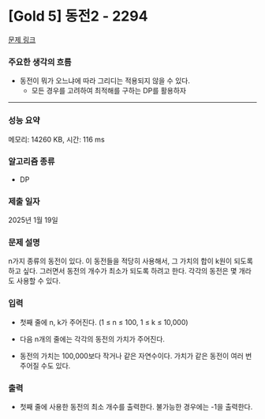 # [Gold 5] 동전2 - 2294

[문제 링크](https://www.acmicpc.net/problem/2294) 

### 주요한 생각의 흐름

- 동전이 뭐가 오느냐에 따라 그리디는 적용되지 않을 수 있다.
	- 모든 경우를 고려하여 최적해를 구하는 DP를 활용하자

---

### 성능 요약

메모리: 14260 KB, 시간: 116 ms

### 알고리즘 종류

- DP

### 제출 일자

2025년 1월 19일

### 문제 설명

n가지 종류의 동전이 있다. 이 동전들을 적당히 사용해서, 그 가치의 합이 k원이 되도록 하고 싶다. 그러면서 동전의 개수가 최소가 되도록 하려고 한다. 각각의 동전은 몇 개라도 사용할 수 있다.

### 입력 

- 첫째 줄에 n, k가 주어진다. (1 ≤ n ≤ 100, 1 ≤ k ≤ 10,000) 

- 다음 n개의 줄에는 각각의 동전의 가치가 주어진다. 

- 동전의 가치는 100,000보다 작거나 같은 자연수이다. 가치가 같은 동전이 여러 번 주어질 수도 있다.

### 출력 

- 첫째 줄에 사용한 동전의 최소 개수를 출력한다. 불가능한 경우에는 -1을 출력한다.

